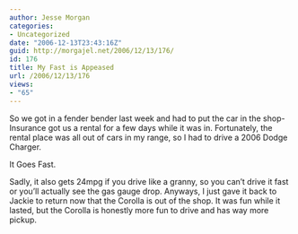 ```yaml
---
author: Jesse Morgan
categories:
- Uncategorized
date: "2006-12-13T23:43:16Z"
guid: http://morgajel.net/2006/12/13/176/
id: 176
title: My Fast is Appeased
url: /2006/12/13/176
views:
- "65"
---
```


So we got in a fender bender last week and had to put the car in the shop- Insurance got us a rental for a few days while it was in. Fortunately, the rental place was all out of cars in my range, so I had to drive a 2006 Dodge Charger.

It Goes Fast.

Sadly, it also gets 24mpg if you drive like a granny, so you can’t drive it fast or you’ll actually see the gas gauge drop. Anyways, I just gave it back to Jackie to return now that the Corolla is out of the shop. It was fun while it lasted, but the Corolla is honestly more fun to drive and has way more pickup.